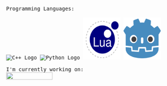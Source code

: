 ### 
<pre>
Programming Languages:

<img src="https://raw.githubusercontent.com/isocpp/logos/master/cpp_logo.png" alt="C++ Logo" width="102" height="114"> <img src="https://camo.githubusercontent.com/7b17b555fdef53e6e210f1aff5cbec72dcd81522ecd1d4a542bf946f206b7607/68747470733a2f2f75706c6f61642e77696b696d656469612e6f72672f77696b6970656469612f636f6d6d6f6e732f7468756d622f632f63332f507974686f6e2d6c6f676f2d6e6f746578742e7376672f31383270782d507974686f6e2d6c6f676f2d6e6f746578742e7376672e706e67" alt="Python Logo" width="102" height="114"> <img src="https://raw.githubusercontent.com/github/explore/80688e429a7d4ef2fca1e82350fe8e3517d3494d/topics/lua/lua.png" alt="Lua" width="102" height="114"> <img src="https://raw.githubusercontent.com/github/explore/80688e429a7d4ef2fca1e82350fe8e3517d3494d/topics/godot/godot.png" alr="GDScript" width="102" height="114">

I'm currently working on:
<a href="https://github.com/ObEngine/ObEngine"><img src="https://repository-images.githubusercontent.com/55010544/a28f9780-8670-11ea-8604-52cb194191cb" height="50%" width="50%"></a>

</pre>

<!--
**DarthData410/DarthData410** is a ✨ _special_ ✨ repository because its `README.md` (this file) appears on your GitHub profile.

Here are some ideas to get you started:

- 🔭 I’m currently working on ...
- 🌱 I’m currently learning ...
- 👯 I’m looking to collaborate on ...
- 🤔 I’m looking for help with ...
- 💬 Ask me about ...
- 📫 How to reach me: ...
- 😄 Pronouns: ...
- ⚡ Fun fact: ...
-->
